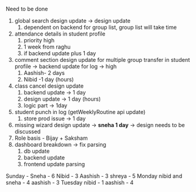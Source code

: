Need to be done
1. global search design update -> design update
	1. dependent on backend for group list, group list will take time 
2. attendance details in student profile
	1. priority high
	2. 1 week from raghu
	3. if backend update plus 1 day
3. comment section design update for multiple group transfer in student profile -> backend update for log -> high
	1. Aashish- 2 days
	2. Nibid -1 day (hours)
4. class cancel design update
	1. backend update -> 1 day 
	2. design update -> 1 day (hours)
	3. logic part -> 1day
5. student punch in log (getWeeklyRoutine api update)
	1. store prod issue -> 1 day 
6. missing wizard design update -> **sneha 1 day** -> design needs to be discussed
7. Role basis - Bijay + Saksham
8. dashboard breakdown -> fix parsing
	1. db update
	2. backend update
	3. frontend update parsing


Sunday - 
	Sneha - 6 
	Nibid - 3 
	Aashish - 3
	shreya - 5 
Monday 
	nibid and sneha - 4 
	aashish - 3 
Tuesday 
	nibid - 1 
	aashish - 4